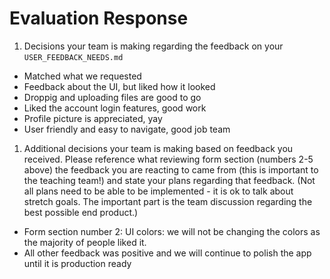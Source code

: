 # Evaluation Response

1.  Decisions your team is making regarding the feedback on your `USER_FEEDBACK_NEEDS.md`

-  Matched what we requested
-  Feedback about the UI, but liked how it looked
-  Droppig and uploading files are good to go
-  Liked the account login features, good work
-  Profile picture is appreciated, yay
-  User friendly and easy to navigate, good job team

1.  Additional decisions your team is making based on feedback you received. Please reference what reviewing form section (numbers 2-5 above)   the feedback you are reacting to came from (this is important to the teaching team!) and state your plans regarding that feedback. (Not all plans need to be able to be implemented - it is ok to talk about stretch goals. The important part is the team discussion regarding the best possible end product.)

- Form section number 2: UI colors: we will not be changing the colors as the majority of people liked it.
- All other feedback was positive and we will continue to polish the app until it is production ready
